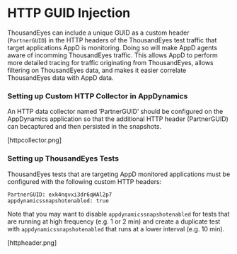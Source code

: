 
# HTTP GUID Injection
ThousandEyes can include a unique GUID as a custom header (`PartnerGUID`) in the HTTP headers of the ThousandEyes test traffic that target applications AppD is monitoring. Doing so will make AppD agents aware of incomming ThousandEyes traffic. This allows AppD to perform more detailed tracing for traffic originating from ThousandEyes, allows filtering on ThousandEyes data, and makes it easier correlate ThousandEyes data with AppD data.

### Setting up Custom HTTP Collector in AppDynamics
An HTTP data collector named ‘PartnerGUID’ should be configured on the AppDynamics application so that the additional HTTP header (PartnerGUID) can becaptured and then persisted in the snapshots.

[httpcollector.png]

### Setting up ThousandEyes Tests
ThousandEyes tests that are targeting AppD monitored applications must be configured with the following custom HTTP headers:

```
PartnerGUID: exk4nqvxi3dr6qWAl2p7
appdynamicssnapshotenabled: true
```

Note that you may want to disable `appdynamicssnapshotenabled` for tests that are running at high frequency (e.g. 1 or 2 min) and create a duplicate test with `appdynamicssnapshotenabled` that runs at a lower interval (e.g. 10 min). 

[httpheader.png]


